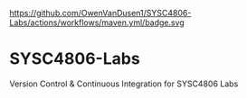 https://github.com/OwenVanDusen1/SYSC4806-Labs/actions/workflows/maven.yml/badge.svg

# SYSC4806-Labs
Version Control &amp; Continuous Integration for SYSC4806 Labs
